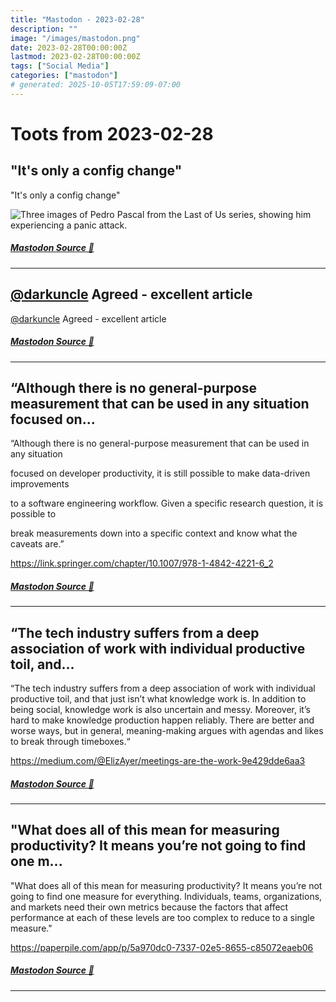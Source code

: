 ```yaml
---
title: "Mastodon - 2023-02-28"
description: ""
image: "/images/mastodon.png"
date: 2023-02-28T00:00:00Z
lastmod: 2023-02-28T00:00:00Z
tags: ["Social Media"]
categories: ["mastodon"]
# generated: 2025-10-05T17:59:09-07:00
---
```


# Toots from 2023-02-28

## "It's only a config change"

"It's only a config change"

![Three images of Pedro Pascal from the Last of Us series, showing him experiencing a panic attack.](/mastodon/media/810b57f99039fc66.png)

##### [Mastodon Source 🐘](https://hachyderm.io/@mweagle/109944806841532938)

---

## [@darkuncle](https://infosec.exchange/@darkuncle) Agreed - excellent article

[@darkuncle](https://infosec.exchange/@darkuncle) Agreed - excellent article

##### [Mastodon Source 🐘](https://hachyderm.io/@mweagle/109941088242783505)

---

## “Although there is no general-purpose measurement that can be used in any situation  focused on...

“Although there is no general-purpose measurement that can be used in any situation

focused on developer productivity, it is still possible to make data-driven improvements

to a software engineering workflow. Given a specific research question, it is possible to

break measurements down into a specific context and know what the caveats are.”

<https://link.springer.com/chapter/10.1007/978-1-4842-4221-6_2>

##### [Mastodon Source 🐘](https://hachyderm.io/@mweagle/109941059915994083)

---

## “The tech industry suffers from a deep association of work with individual productive toil, and...

“The tech industry suffers from a deep association of work with individual productive toil, and that just isn’t what knowledge work is. In addition to being social, knowledge work is also uncertain and messy. Moreover, it’s hard to make knowledge production happen reliably. There are better and worse ways, but in general, meaning-making argues with agendas and likes to break through timeboxes.“

<https://medium.com/@ElizAyer/meetings-are-the-work-9e429dde6aa3>

##### [Mastodon Source 🐘](https://hachyderm.io/@mweagle/109940968957759192)

---

## "What does all of this mean for measuring productivity? It means you’re not going to find one m...

"What does all of this mean for measuring productivity? It means you’re not going to find one measure for everything. Individuals, teams, organizations, and markets need their own metrics because the factors that affect performance at each of these levels are too complex to reduce to a single measure."

<https://paperpile.com/app/p/5a970dc0-7337-02e5-8655-c85072eaeb06>

##### [Mastodon Source 🐘](https://hachyderm.io/@mweagle/109940764928451229)

---

